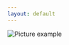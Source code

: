 ```yaml
---
layout: default
---
```

![Picture example](https://raw.githubusercontent.com/kvartirnik/website/gh-pages/images/kvartirnik_photos/18.jpg)

